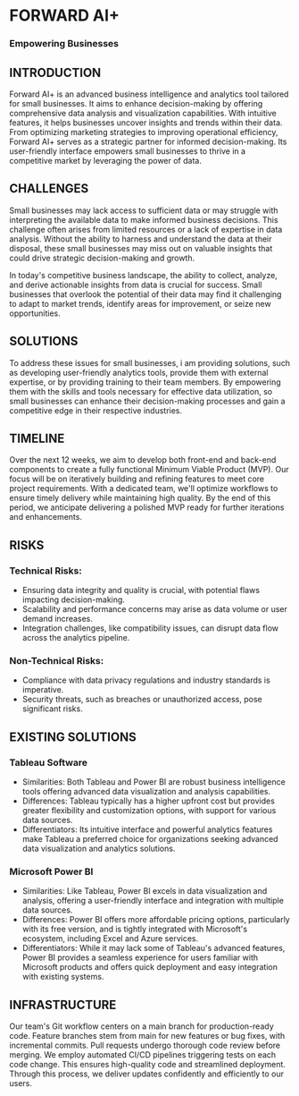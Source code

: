 # FORWARD AI+
### Empowering Businesses

## INTRODUCTION
Forward AI+ is an advanced business intelligence and analytics tool tailored for small businesses. It aims to enhance decision-making by offering comprehensive data analysis and visualization capabilities. With intuitive features, it helps businesses uncover insights and trends within their data. From optimizing marketing strategies to improving operational efficiency, Forward AI+ serves as a strategic partner for informed decision-making. Its user-friendly interface empowers small businesses to thrive in a competitive market by leveraging the power of data.

## CHALLENGES
Small businesses may lack access to sufficient data or may struggle with interpreting the available data to make informed business decisions. This challenge often arises from limited resources or a lack of expertise in data analysis. Without the ability to harness and understand the data at their disposal, these small businesses may miss out on valuable insights that could drive strategic decision-making and growth.

In today's competitive business landscape, the ability to collect, analyze, and derive actionable insights from data is crucial for success. Small businesses that overlook the potential of their data may find it challenging to adapt to market trends, identify areas for improvement, or seize new opportunities.

## SOLUTIONS
To address these issues for small businesses, i am providing solutions, such as developing user-friendly analytics tools, provide them with external expertise, or by providing training to their team members. By empowering them with the skills and tools necessary for effective data utilization, so small businesses can enhance their decision-making processes and gain a competitive edge in their respective industries.

## TIMELINE
Over the next 12 weeks, we aim to develop both front-end and back-end components to create a fully functional Minimum Viable Product (MVP). Our focus will be on iteratively building and refining features to meet core project requirements. With a dedicated team, we'll optimize workflows to ensure timely delivery while maintaining high quality. By the end of this period, we anticipate delivering a polished MVP ready for further iterations and enhancements.


## RISKS
### Technical Risks:
- Ensuring data integrity and quality is crucial, with potential flaws impacting decision-making.
- Scalability and performance concerns may arise as data volume or user demand increases.
- Integration challenges, like compatibility issues, can disrupt data flow across the analytics pipeline.

### Non-Technical Risks:
- Compliance with data privacy regulations and industry standards is imperative.
- Security threats, such as breaches or unauthorized access, pose significant risks.

## EXISTING SOLUTIONS
### Tableau Software
- Similarities: Both Tableau and Power BI are robust business intelligence tools offering advanced data visualization and analysis capabilities.
- Differences: Tableau typically has a higher upfront cost but provides greater flexibility and customization options, with support for various data sources.
- Differentiators: Its intuitive interface and powerful analytics features make Tableau a preferred choice for organizations seeking advanced data visualization and analytics solutions.

### Microsoft Power BI
- Similarities: Like Tableau, Power BI excels in data visualization and analysis, offering a user-friendly interface and integration with multiple data sources.
- Differences: Power BI offers more affordable pricing options, particularly with its free version, and is tightly integrated with Microsoft's ecosystem, including Excel and Azure services.
- Differentiators: While it may lack some of Tableau's advanced features, Power BI provides a seamless experience for users familiar with Microsoft products and offers quick deployment and easy integration with existing systems.

## INFRASTRUCTURE
Our team's Git workflow centers on a main branch for production-ready code. Feature branches stem from main for new features or bug fixes, with incremental commits. Pull requests undergo thorough code review before merging. We employ automated CI/CD pipelines triggering tests on each code change. This ensures high-quality code and streamlined deployment. Through this process, we deliver updates confidently and efficiently to our users.
